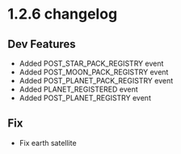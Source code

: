 # 1.2.6 changelog

## Dev Features
- Added POST_STAR_PACK_REGISTRY event
- Added POST_MOON_PACK_REGISTRY event
- Added POST_PLANET_PACK_REGISTRY event
- Added PLANET_REGISTERED event
- Added POST_PLANET_REGISTRY event

## Fix
- Fix earth satellite